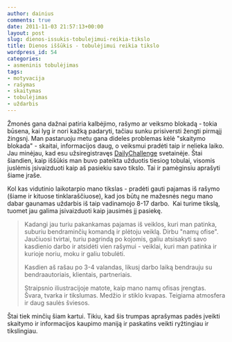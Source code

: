 ```yaml
---
author: dainius
comments: true
date: 2011-11-03 21:57:13+00:00
layout: post
slug: dienos-issukis-tobulejimui-reikia-tikslo
title: Dienos iššūkis - tobulėjimui reikia tikslo
wordpress_id: 54
categories:
- asmeninis tobulėjimas
tags:
- motyvacija
- rašymas
- skaitymas
- tobulėjimas
- uždarbis
---
```


Žmonės gana dažnai patiria kalbėjimo, rašymo ar veiksmo blokadą - tokia būsena, kai lyg ir nori kažką padaryti, tačiau sunku prisiversti žengti pirmąjį žingsnį. Man pastaruoju metu gana dideles problemas kėlė "skaitymo blokada" - skaitai, informacijos daug, o veiksmui pradėti taip ir nelieka laiko. Jau minėjau, kad esu užsiregistravęs [DailyChallenge](https://challenge.meyouhealth.com/2011/11/3/use-your-5-senses-to-envision-your-number-one-goal) svetainėje. Štai šiandien, kaip iššūkis man buvo pateikta užduotis tiesiog tobulai, visomis juslėmis įsivaizduoti kaip aš pasiekiu savo tikslo. Tai ir pamėginsiu aprašyti šiame įraše.

Kol kas vidutinio laikotarpio mano tikslas - pradėti gauti pajamas iš rašymo (šiame ir kituose tinklaraščiuose), kad jos būtų ne mažesnės negu mano dabar gaunamas uždarbis iš taip vadinamojo 8-17 darbo.  Kai turime tikslą, tuomet jau galima įsivaizduoti kaip jausimės jį pasiekę.


<blockquote>Kadangi jau turiu pakankamas pajamas iš veiklos, kuri man patinka, suburiu bendraminčių komandą ir plėtoju veiklą. Dirbu "namų ofise". Jaučiuosi tvirtai, turiu pagrindą po kojomis, galiu atsisakyti savo kasdienio darbo ir atsidėti vien rašymui - veiklai, kuri man patinka ir kurioje noriu, moku ir galiu tobulėti.

Kasdien aš rašau po 3-4 valandas, likusį darbo laiką bendrauju su bendraautoriais, klientais, partneriais.

Straipsnio iliustracijoje matote, kaip mano namų ofisas įrengtas. Švara, tvarka ir tikslumas. Medžio ir stiklo kvapas. Teigiama atmosfera ir daug saulės šviesos.</blockquote>


Štai tiek minčių šiam kartui. Tikiu, kad šis trumpas aprašymas padės įveikti skaitymo ir informacijos kaupimo maniją ir paskatins veikti ryžtingiau ir tikslingiau.
